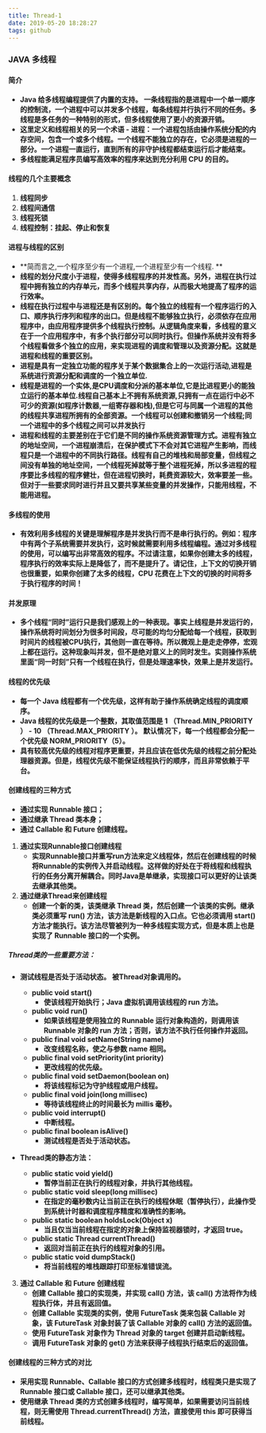 ```yaml
---
title: Thread-1
date: 2019-05-20 18:28:27
tags: github
---
```

### JAVA 多线程
#### 简介
- **Java 给多线程编程提供了内置的支持。 一条线程指的是进程中一个单一顺序的控制流，一个进程中可以并发多个线程，每条线程并行执行不同的任务。多线程是多任务的一种特别的形式，但多线程使用了更小的资源开销。**
- **这里定义和线程相关的另一个术语 - 进程：一个进程包括由操作系统分配的内存空间，包含一个或多个线程。一个线程不能独立的存在，它必须是进程的一部分。一个进程一直运行，直到所有的非守护线程都结束运行后才能结束。**
- **多线程能满足程序员编写高效率的程序来达到充分利用 CPU 的目的。**

#### 线程的几个主要概念
1. **线程同步**
2. **线程间通信**
3. **线程死锁**
4. **线程控制：挂起、停止和恢复**

#### 进程与线程的区别
- **简而言之,一个程序至少有一个进程,一个进程至少有一个线程. **
- **线程的划分尺度小于进程，使得多线程程序的并发性高。另外，进程在执行过程中拥有独立的内存单元，而多个线程共享内存，从而极大地提高了程序的运行效率。**
- **线程在执行过程中与进程还是有区别的。每个独立的线程有一个程序运行的入口、顺序执行序列和程序的出口。但是线程不能够独立执行，必须依存在应用程序中，由应用程序提供多个线程执行控制。从逻辑角度来看，多线程的意义在于一个应用程序中，有多个执行部分可以同时执行。但操作系统并没有将多个线程看做多个独立的应用，来实现进程的调度和管理以及资源分配。这就是进程和线程的重要区别。**
- **进程是具有一定独立功能的程序关于某个数据集合上的一次运行活动,进程是系统进行资源分配和调度的一个独立单位.**
- **线程是进程的一个实体,是CPU调度和分派的基本单位,它是比进程更小的能独立运行的基本单位.线程自己基本上不拥有系统资源,只拥有一点在运行中必不可少的资源(如程序计数器,一组寄存器和栈),但是它可与同属一个进程的其他的线程共享进程所拥有的全部资源。一个线程可以创建和撤销另一个线程;同一个进程中的多个线程之间可以并发执行**
- **进程和线程的主要差别在于它们是不同的操作系统资源管理方式。进程有独立的地址空间，一个进程崩溃后，在保护模式下不会对其它进程产生影响，而线程只是一个进程中的不同执行路径。线程有自己的堆栈和局部变量，但线程之间没有单独的地址空间，一个线程死掉就等于整个进程死掉，所以多进程的程序要比多线程的程序健壮，但在进程切换时，耗费资源较大，效率要差一些。但对于一些要求同时进行并且又要共享某些变量的并发操作，只能用线程，不能用进程。**

#### 多线程的使用
- **有效利用多线程的关键是理解程序是并发执行而不是串行执行的。例如：程序中有两个子系统需要并发执行，这时候就需要利用多线程编程。通过对多线程的使用，可以编写出非常高效的程序。不过请注意，如果你创建太多的线程，程序执行的效率实际上是降低了，而不是提升了。请记住，上下文的切换开销也很重要，如果你创建了太多的线程，CPU 花费在上下文的切换的时间将多于执行程序的时间！**

#### 并发原理
- **多个线程“同时”运行只是我们感观上的一种表现。事实上线程是并发运行的，操作系统将时间划分为很多时间段，尽可能的均匀分配给每一个线程，获取到时间片的线程被CPU执行，其他则一直在等待。所以微观上是走走停停，宏观上都在运行。这种现象叫并发，但不是绝对意义上的同时发生。实则操作系统里面“同一时刻”只有一个线程在执行，但是处理速率快，效果上是并发运行。**

#### 线程的优先级
- **每一个 Java 线程都有一个优先级，这样有助于操作系统确定线程的调度顺序。**
- **Java 线程的优先级是一个整数，其取值范围是 1 （Thread.MIN_PRIORITY ） - 10 （Thread.MAX_PRIORITY ）。
默认情况下，每一个线程都会分配一个优先级 NORM_PRIORITY（5）。**
- **具有较高优先级的线程对程序更重要，并且应该在低优先级的线程之前分配处理器资源。但是，线程优先级不能保证线程执行的顺序，而且非常依赖于平台。**

#### 创建线程的三种方式
- **通过实现 Runnable 接口；**
- **通过继承 Thread 类本身；**
- **通过 Callable 和 Future 创建线程。**
1. **通过实现Runnable接口创建线程**
	- **实现Runnable接口并重写run方法来定义线程体，然后在创建线程的时候将Runnable的实例传入并启动线程。这样做的好处在于将线程和线程执行的任务分离开解耦合。同时Java是单继承，实现接口可以更好的让该类去继承其他类。**
2. **通过继承Thread来创建线程**
	- **创建一个新的类，该类继承 Thread 类，然后创建一个该类的实例。继承类必须重写 run() 方法，该方法是新线程的入口点。它也必须调用 start() 方法才能执行。该方法尽管被列为一种多线程实现方式，但是本质上也是实现了 Runnable 接口的一个实例。**

##### Thread类的一些重要方法：
- **测试线程是否处于活动状态。 被Thread对象调用的。**
	- **public void start()**
		- **使该线程开始执行；Java 虚拟机调用该线程的 run 方法。**
	- **public void run()**
		- **如果该线程是使用独立的 Runnable 运行对象构造的，则调用该 Runnable 对象的 run 方法；否则，该方法不执行任何操作并返回。**
	- **public final void setName(String name)**
		- **改变线程名称，使之与参数 name 相同。**
	- **public final void setPriority(int priority)**
		- **更改线程的优先级。**
	- **public final void setDaemon(boolean on)**
		- **将该线程标记为守护线程或用户线程。**
	- **public final void join(long millisec)**
		- **等待该线程终止的时间最长为 millis 毫秒。**
	- **public void interrupt()**
		- **中断线程。**
	- **public final boolean isAlive()**
		- **测试线程是否处于活动状态。**

- **Thread类的静态方法：**
	- **public static void yield()**
		- **暂停当前正在执行的线程对象，并执行其他线程。**
	- **public static void sleep(long millisec)**
		- **在指定的毫秒数内让当前正在执行的线程休眠（暂停执行），此操作受到系统计时器和调度程序精度和准确性的影响。**
	- **public static boolean holdsLock(Object x)**
		- **当且仅当当前线程在指定的对象上保持监视器锁时，才返回 true。**
	- **public static Thread currentThread()**
		- **返回对当前正在执行的线程对象的引用。**
	- **public static void dumpStack()**
		- **将当前线程的堆栈跟踪打印至标准错误流。**

3. **通过 Callable 和 Future 创建线程**
	- **创建 Callable 接口的实现类，并实现 call() 方法，该 call() 方法将作为线程执行体，并且有返回值。**
	- **创建 Callable 实现类的实例，使用 FutureTask 类来包装 Callable 对象，该 FutureTask 对象封装了该 Callable 对象的 call() 方法的返回值。**
	- **使用 FutureTask 对象作为 Thread 对象的 target 创建并启动新线程。**
	- **调用 FutureTask 对象的 get() 方法来获得子线程执行结束后的返回值。**

#### 创建线程的三种方式的对比
- **采用实现 Runnable、Callable 接口的方式创建多线程时，线程类只是实现了 Runnable 接口或 Callable 接口，还可以继承其他类。**
- **使用继承 Thread 类的方式创建多线程时，编写简单，如果需要访问当前线程，则无需使用 Thread.currentThread() 方法，直接使用 this 即可获得当前线程。**

